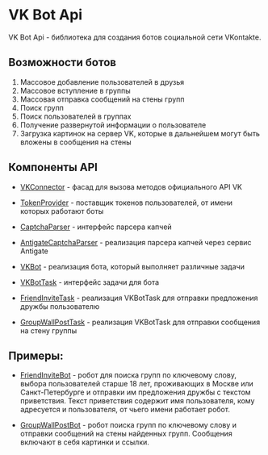 VK Bot Api
==============

VK Bot Api - библиотека для создания ботов социальной сети VKontakte.

## Возможности ботов

1. Массовое добавление пользователей в друзья
2. Массовое вступление в группы
3. Массовая отправка сообщений на стены групп
4. Поиск групп
5. Поиск пользователей в группах
6. Получение развернутой информации о пользователе
7. Загрузка картинок на сервер VK, которые в дальнейшем могут быть вложены в сообщения на стены

## Компоненты API

* [VKConnector](docs/VKConnector.md) - фасад для вызова методов официального API VK

* [TokenProvider](docs/TokenProvider.md) - поставщик токенов пользователей, от имени которых работают боты

* [CaptchaParser](docs/CaptchaParser.md) - интерфейс парсера капчей

* [AntigateCaptchaParser](docs/AntiGateCaptchaParser.md) - реализация парсера капчей через сервис Antigate

* [VKBot](docs/VKBot.md) - реализация бота, который выполняет различные задачи

* [VKBotTask](docs/VKBotTask.md) - интерфейс задачи для бота

* [FriendInviteTask](docs/FriendInviteTask.md) - реализация VKBotTask для отправки предложения дружбы пользователю

* [GroupWallPostTask](docs/GroupWallPostTask.md) - реализация VKBotTask для отправки сообщения на стену группы

## Примеры:

* [FriendInviteBot](docs/FriendInviteBot.md) - робот для поиска групп по ключевому слову, выбора пользователей старше 18 лет,
проживающих в Москве или Санкт-Петербурге и отправки им предложения дружбы с текстом приветствия.
Текст приветствия содержит имя пользователя, кому адресуется и пользователя, от чьего имени работает робот.

* [GroupWallPostBot](docs/GroupWallPost.md) - робот поиска групп по ключевому слову и отправки сообщений на стены найденных групп.
Сообщения включают в себя картинки и ссылки.
